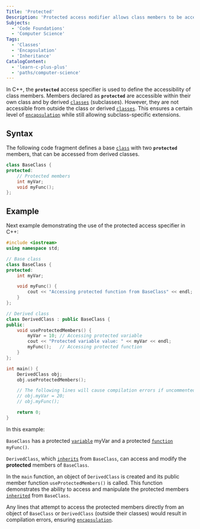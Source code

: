 ```yaml
---
Title: 'Protected'
Description: 'Protected access modifier allows class members to be accessed within their class and by derived classes.'
Subjects:
  - 'Code Foundations'
  - 'Computer Science'
Tags:
  - 'Classes'
  - 'Encapsulation'
  - 'Inheritance'
CatalogContent:
  - 'learn-c-plus-plus'
  - 'paths/computer-science'
---
```


In C++, the **`protected`** access specifier is used to define the accessibility of class members. Members declared as **`protected`** are accessible within their own class and by derived [`classes`](https://www.codecademy.com/resources/docs/cpp/classes) (subclasses). However, they are not accessible from outside the class or derived [`classes`](https://www.codecademy.com/resources/docs/cpp/classes). This ensures a certain level of [`encapsulation`](https://www.codecademy.com/resources/docs/cpp/encapsulation) while still allowing subclass-specific extensions.

## Syntax
The following code fragment defines a base [`class`](https://www.codecademy.com/resources/docs/cpp/classes) with two **`protected`** members, that can be accessed from derived classes.
```cpp
class BaseClass {
protected:
    // Protected members
    int myVar;
    void myFunc();
};
```

## Example
Next example demonstrating the use of the protected access specifier in C++:
```cpp
#include <iostream>
using namespace std;

// Base class
class BaseClass {
protected:
    int myVar;

    void myFunc() {
        cout << "Accessing protected function from BaseClass" << endl;
    }
};

// Derived class
class DerivedClass : public BaseClass {
public:
    void useProtectedMembers() {
        myVar = 10; // Accessing protected variable
        cout << "Protected variable value: " << myVar << endl;
        myFunc();   // Accessing protected function
    }
};

int main() {
    DerivedClass obj;
    obj.useProtectedMembers();

    // The following lines will cause compilation errors if uncommented.
    // obj.myVar = 20; 
    // obj.myFunc();

    return 0;
}
```
In this example:

`BaseClass` has a protected [`variable`](https://www.codecademy.com/resources/docs/cpp/variables) myVar and a protected [`function`](https://www.codecademy.com/resources/docs/cpp/functions) `myFunc()`.

`DerivedClass`, which [`inherits`](https://www.codecademy.com/resources/docs/cpp/inheritance) from `BaseClass`, can access and modify the **protected** members of `BaseClass`.

In the `main` function, an object of `DerivedClass` is created and its public member function `useProtectedMembers()` is called. This function demonstrates the ability to access and manipulate the protected members [`inherited`](https://www.codecademy.com/resources/docs/cpp/inheritance) from `BaseClass`.

Any lines that attempt to access the protected members directly from an object of `BaseClass` or `DerivedClass` (outside their classes) would result in compilation errors, ensuring [`encapsulation`](https://www.codecademy.com/resources/docs/cpp/encapsulation).

